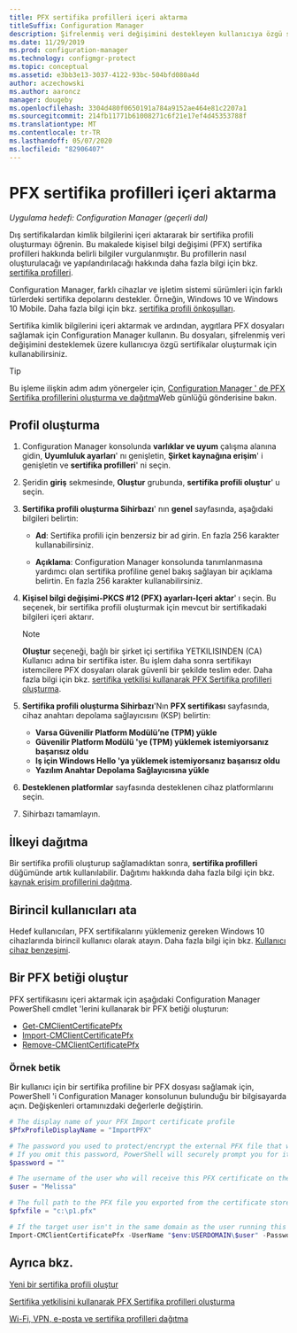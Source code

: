 ```yaml
---
title: PFX sertifika profilleri içeri aktarma
titleSuffix: Configuration Manager
description: Şifrelenmiş veri değişimini destekleyen kullanıcıya özgü sertifikalar oluşturmak için Configuration Manager ' de PFX dosyalarını nasıl kullanacağınızı öğrenin.
ms.date: 11/29/2019
ms.prod: configuration-manager
ms.technology: configmgr-protect
ms.topic: conceptual
ms.assetid: e3bb3e13-3037-4122-93bc-504bfd080a4d
author: aczechowski
ms.author: aaroncz
manager: dougeby
ms.openlocfilehash: 3304d480f0650191a784a9152ae464e81c2207a1
ms.sourcegitcommit: 214fb11771b61008271c6f21e17ef4d45353788f
ms.translationtype: MT
ms.contentlocale: tr-TR
ms.lasthandoff: 05/07/2020
ms.locfileid: "82906407"
---
```

# <a name="import-pfx-certificate-profiles"></a>PFX sertifika profilleri içeri aktarma

*Uygulama hedefi: Configuration Manager (geçerli dal)*

Dış sertifikalardan kimlik bilgilerini içeri aktararak bir sertifika profili oluşturmayı öğrenin. Bu makalede kişisel bilgi değişimi (PFX) sertifika profilleri hakkında belirli bilgiler vurgulanmıştır. Bu profillerin nasıl oluşturulacağı ve yapılandırılacağı hakkında daha fazla bilgi için bkz. [sertifika profilleri](../../protect/deploy-use/introduction-to-certificate-profiles.md).

Configuration Manager, farklı cihazlar ve işletim sistemi sürümleri için farklı türlerdeki sertifika depolarını destekler. Örneğin, Windows 10 ve Windows 10 Mobile. Daha fazla bilgi için bkz. [sertifika profili önkoşulları](../../protect/plan-design/prerequisites-for-certificate-profiles.md).

Sertifika kimlik bilgilerini içeri aktarmak ve ardından, aygıtlara PFX dosyaları sağlamak için Configuration Manager kullanın. Bu dosyaları, şifrelenmiş veri değişimini desteklemek üzere kullanıcıya özgü sertifikalar oluşturmak için kullanabilirsiniz.

> [!TIP]  
> Bu işleme ilişkin adım adım yönergeler için, [Configuration Manager ' de PFX Sertifika profillerini oluşturma ve dağıtma](https://docs.microsoft.com/archive/blogs/karanrustagi/how-to-create-and-deploy-pfx-certificate-profiles-in-configuration-manager)Web günlüğü gönderisine bakın.  

## <a name="create-a-profile"></a>Profil oluşturma

1. Configuration Manager konsolunda **varlıklar ve uyum** çalışma alanına gidin, **Uyumluluk ayarları**' nı genişletin, **Şirket kaynağına erişim**' i genişletin ve **sertifika profilleri**' ni seçin.

1. Şeridin **giriş** sekmesinde, **Oluştur** grubunda, **sertifika profili oluştur**' u seçin.

1. **Sertifika profili oluşturma Sihirbazı**' nın **genel** sayfasında, aşağıdaki bilgileri belirtin:  

    - **Ad**: Sertifika profili için benzersiz bir ad girin. En fazla 256 karakter kullanabilirsiniz.  

    - **Açıklama**: Configuration Manager konsolunda tanımlanmasına yardımcı olan sertifika profiline genel bakış sağlayan bir açıklama belirtin. En fazla 256 karakter kullanabilirsiniz.  

1. **Kişisel bilgi değişimi-PKCS #12 (PFX) ayarları-Içeri aktar**' ı seçin. Bu seçenek, bir sertifika profili oluşturmak için mevcut bir sertifikadaki bilgileri içeri aktarır.

    > [!NOTE]
    > **Oluştur** seçeneği, bağlı bir şirket içi sertifika YETKILISINDEN (CA) Kullanıcı adına bir sertifika ister. Bu işlem daha sonra sertifikayı istemcilere PFX dosyaları olarak güvenli bir şekilde teslim eder. Daha fazla bilgi için bkz. [sertifika yetkilisi kullanarak PFX Sertifika profilleri oluşturma](create-pfx-certificate-profiles.md).

1. **Sertifika profili oluşturma Sihirbazı**'Nın **PFX sertifikası** sayfasında, cihaz anahtarı depolama sağlayıcısını (KSP) belirtin:

    - **Varsa Güvenilir Platform Modülü’ne (TPM) yükle**  
    - **Güvenilir Platform Modülü 'ye (TPM) yüklemek istemiyorsanız başarısız oldu**
    - **Iş için Windows Hello 'ya yüklemek istemiyorsanız başarısız oldu**
    - **Yazılım Anahtar Depolama Sağlayıcısına yükle**

1. **Desteklenen platformlar** sayfasında desteklenen cihaz platformlarını seçin.

1. Sihirbazı tamamlayın.

## <a name="deploy-the-profile"></a>İlkeyi dağıtma

Bir sertifika profili oluşturup sağlamadıktan sonra, **sertifika profilleri** düğümünde artık kullanılabilir. Dağıtımı hakkında daha fazla bilgi için bkz. [kaynak erişim profillerini dağıtma](../../protect/deploy-use/deploy-wifi-vpn-email-cert-profiles.md).

## <a name="assign-primary-users"></a>Birincil kullanıcıları ata

Hedef kullanıcıları, PFX sertifikalarını yüklemeniz gereken Windows 10 cihazlarında birincil kullanıcı olarak atayın. Daha fazla bilgi için bkz. [Kullanıcı cihaz benzeşimi](../../apps/deploy-use/link-users-and-devices-with-user-device-affinity.md).

## <a name="provision-a-create-pfx-script"></a>Bir PFX betiği oluştur

PFX sertifikasını içeri aktarmak için aşağıdaki Configuration Manager PowerShell cmdlet 'lerini kullanarak bir PFX betiği oluşturun:

- [Get-CMClientCertificatePfx](https://docs.microsoft.com/powershell/module/configurationmanager/get-cmclientcertificatepfx?view=sccm-ps)
- [Import-CMClientCertificatePfx](https://docs.microsoft.com/powershell/module/configurationmanager/import-cmclientcertificatepfx?view=sccm-ps)
- [Remove-CMClientCertificatePfx](https://docs.microsoft.com/powershell/module/configurationmanager/remove-cmclientcertificatepfx?view=sccm-ps)

### <a name="example-script"></a>Örnek betik

Bir kullanıcı için bir sertifika profiline bir PFX dosyası sağlamak için, PowerShell 'i Configuration Manager konsolunun bulunduğu bir bilgisayarda açın. Değişkenleri ortamınızdaki değerlerle değiştirin.

``` PowerShell
# The display name of your PFX Import certificate profile
$PfxProfileDisplayName = "ImportPFX"

# The password you used to protect/encrypt the external PFX file that was created/exported from your certificate storage provider
# If you omit this password, PowerShell will securely prompt you for it. You can specify it as a parameter for process automation.
$password = ""

# The username of the user who will receive this PFX certificate on their device
$user = "Melissa"

# The full path to the PFX file you exported from the certificate store
$pfxfile = "c:\p1.pfx"

# If the target user isn't in the same domain as the user running this script, specify a different domain
Import-CMClientCertificatePfx -UserName "$env:USERDOMAIN\$user" -Password (ConvertTo-SecureString -String $password -AsPlainText -Force) -CertificateProfilePfx (Get-CMCertificateProfilePfx -Fast -Name $PfxProfileDisplayName) -Path $pfxfile
```

## <a name="see-also"></a>Ayrıca bkz.

[Yeni bir sertifika profili oluştur](../../protect/deploy-use/create-certificate-profiles.md)

[Sertifika yetkilisini kullanarak PFX Sertifika profilleri oluşturma](create-pfx-certificate-profiles.md)

[Wi-Fi, VPN, e-posta ve sertifika profilleri dağıtma](../../protect/deploy-use/deploy-wifi-vpn-email-cert-profiles.md)
